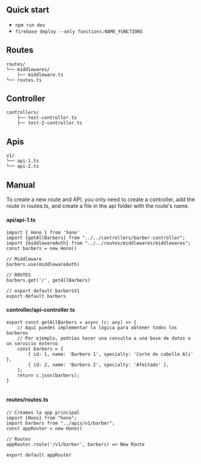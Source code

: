 ## Quick start

- ```npm run dev```
- ```firebase deploy --only functions:NAME_FUNCTIONS```


## Routes
```text
routes/
└── middlewares/
    ├── middleware.ts
└── routes.ts
```

## Controller

```text
controllers/
    ├── test-controller.ts
    ├── test-2-controller.ts
```

## Apis

```text
v1/
└── api-1.ts
└── api-2.ts
```

## Manual

To create a new route and API, you only need to create a controller, 
add the route in routes.ts, and create a file in the api folder with the route's name.

#### api/api-1.ts
```text
import { Hono } from 'hono'
import {getAllBarbers} from "../../controllers/barber-controller";
import {middlewareAuth} from "../../routes/middlewares/middlewares";
const barbers = new Hono()

// Middleware
barbers.use(middlewareAuth)

// ROUTES
barbers.get('/', getAllBarbers)

// export default barbersV1
export default barbers

```


#### controller/api-controller.ts
```text
export const getAllBarbers = async (c: any) => {
    // Aquí puedes implementar la lógica para obtener todos los barberos
    // Por ejemplo, podrías hacer una consulta a una base de datos o un servicio externo
    const barbers = [
        { id: 1, name: 'Barbero 1', specialty: 'Corte de cabello Ali' },
        { id: 2, name: 'Barbero 2', specialty: 'Afeitado' },
    ];
    return c.json(barbers);
}


```


#### routes/routes.ts
```text
// Creamos la app principal
import {Hono} from "hono";
import barbers from "../apis/v1/barber";
const appRouter = new Hono()

// Routes
appRouter.route('/v1/barber', barbers) => New Route

export default appRouter
```
